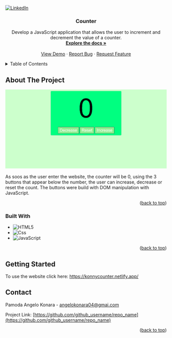 <a id="readme-top"></a>

[![LinkedIn][linkedin-shield]][linkedin-url]



<!-- PROJECT START -->
<h3 align="center">Counter</h3>

  <p align="center">
    Develop a JavaScript application that allows the user to increment and decrement the value of a counter.
    <br />
    <a href="https://github.com/github_username/repo_name"><strong>Explore the docs »</strong></a>
    <br />
    <br />
    <a href="https://github.com/github_username/repo_name">View Demo</a>
    ·
    <a href="https://github.com/github_username/repo_name/issues/new?labels=bug&template=bug-report---.md">Report Bug</a>
    ·
    <a href="https://github.com/github_username/repo_name/issues/new?labels=enhancement&template=feature-request---.md">Request Feature</a>
  </p>
</div>



<!-- TABLE OF CONTENTS -->
<details>
  <summary>Table of Contents</summary>
  <ol>
    <li>
      <a href="#about-the-project">About The Project</a>
      <ul>
        <li><a href="#built-with">Built With</a></li>
      </ul>
    </li>
    <li>
      <a href="#getting-started">Getting Started</a>
      <ul>
        <li><a href="#prerequisites">Prerequisites</a></li>
        <li><a href="#installation">Installation</a></li>
      </ul>
    </li>
    <li><a href="#contact">Contact</a></li>
  </ol>
</details>



<!-- ABOUT THE PROJECT -->
## About The Project

[![Product Name Screen Shot][product-screenshot]](https://example.com)

As soos as the user enter the website, the counter will be 0, using the 3 buttons that appear below the number, the user can increase, decrease or reset the count.
The buttons were build with DOM manipulation with JavaScript.

<p align="right">(<a href="#readme-top">back to top</a>)</p>



### Built With

* ![HTML5][HTML5]
* ![Css][Css]
* ![JavaScript][JavaScript]
<p align="right">(<a href="#readme-top">back to top</a>)</p>



<!-- GETTING STARTED -->
## Getting Started
To use the website click here: https://konnycounter.netlify.app/



<!-- CONTACT -->
## Contact

Pamoda Angelo Konara - angelokonara04@gmai.com

Project Link: [https://github.com/github_username/repo_name](https://github.com/github_username/repo_name)

<p align="right">(<a href="#readme-top">back to top</a>)</p>



<!-- MARKDOWN LINKS & IMAGES -->
<!-- https://www.markdownguide.org/basic-syntax/#reference-style-links -->
[linkedin-shield]: https://img.shields.io/badge/-LinkedIn-black.svg?style=for-the-badge&logo=linkedin&colorB=555
[linkedin-url]: https://linkedin.com/in/pamoda-angelo-konara
[product-screenshot]: img/github.png
[HTML5]: https://img.shields.io/badge/HTML-e34c26?style=flat&logo=html5&logoColor=white
[Css]: https://img.shields.io/badge/CSS-563d7c?&style=flat&logo=css3&logoColor=white
[JavaScript]: https://img.shields.io/badge/JavaScript-F7DF1E?style=flat&logo=javascript&logoColor=black
